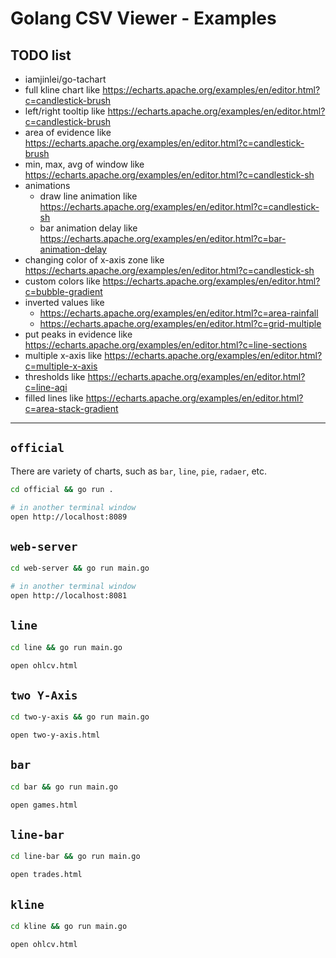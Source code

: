 
# Golang CSV Viewer - Examples

## TODO list

- iamjinlei/go-tachart
- full kline chart like https://echarts.apache.org/examples/en/editor.html?c=candlestick-brush
- left/right tooltip like https://echarts.apache.org/examples/en/editor.html?c=candlestick-brush
- area of evidence like https://echarts.apache.org/examples/en/editor.html?c=candlestick-brush
- min, max, avg of window like https://echarts.apache.org/examples/en/editor.html?c=candlestick-sh
- animations
  - draw line animation like https://echarts.apache.org/examples/en/editor.html?c=candlestick-sh
  - bar animation delay like https://echarts.apache.org/examples/en/editor.html?c=bar-animation-delay
- changing color of x-axis zone like https://echarts.apache.org/examples/en/editor.html?c=candlestick-sh
- custom colors like https://echarts.apache.org/examples/en/editor.html?c=bubble-gradient
- inverted values like
  - https://echarts.apache.org/examples/en/editor.html?c=area-rainfall
  - https://echarts.apache.org/examples/en/editor.html?c=grid-multiple
- put peaks in evidence like https://echarts.apache.org/examples/en/editor.html?c=line-sections
- multiple x-axis like https://echarts.apache.org/examples/en/editor.html?c=multiple-x-axis
- thresholds like https://echarts.apache.org/examples/en/editor.html?c=line-aqi
- filled lines like https://echarts.apache.org/examples/en/editor.html?c=area-stack-gradient

---

## `official`

There are variety of charts, such as `bar`, `line`, `pie`, `radaer`, etc.

```bash
cd official && go run .

# in another terminal window
open http://localhost:8089
```

## `web-server`

```bash
cd web-server && go run main.go

# in another terminal window
open http://localhost:8081
```

## `line`

```bash
cd line && go run main.go

open ohlcv.html
```

## `two Y-Axis`

```bash
cd two-y-axis && go run main.go

open two-y-axis.html
```

## `bar`

```bash
cd bar && go run main.go

open games.html
```

## `line-bar`

```bash
cd line-bar && go run main.go

open trades.html
```

## `kline`

```bash
cd kline && go run main.go

open ohlcv.html
```
